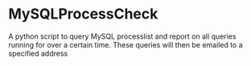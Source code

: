 # MySQLProcessCheck
A python script to query MySQL processlist and report on all queries running for over a certain time. These queries will then be emailed to a specified address
